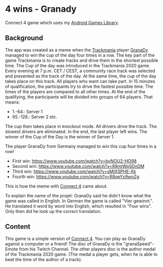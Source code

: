 # 4 wins - Granady

Connect 4 game which uses my <a href="https://github.com/SoWieMarkus/Games">Android Games Library</a>.

## Background

The app was created as a meme when the <a href="https://en.wikipedia.org/wiki/Trackmania">Trackmania</a> player <a href="https://www.twitch.tv/granadyy">GranaDy</a> managed to win the cup of the day four times in a row. The key part of the game Trackmania is to create tracks and drive them in the shortest possible time. The Cup of the day was introduced in the Trackmania 2020 game. Every evening at 7 p.m. CET / CEST, a community race track was selected and presented as the track of the day. At the same time, the cup of the day takes place on this track. All players who want can take part. In 15 minutes of qualification, the participants try to drive the fastest possible time. The times of the players are compared to all other times. At the end of the qualifying, the participants will be divided into groups of 64 players. That means: 

- 1.-64.: Server 1
- 65.-128.: Server 2 
etc.

The cup then takes place in knockout mode. All drivers drive the track. The slowest drivers are eliminated. In the end, the last player left wins. The winner of the Cup of the Day is the winner of Server 1.

The player GranaDy from Germany managed to win this cup four times in a row!

* First win:    https://www.youtube.com/watch?v=bvNOU2-HO98
* Second win:   https://www.youtube.com/watch?v=98mtWp5DnDM
* Third win:    https://www.youtube.com/watch?v=sMtXSPHE-Xk
* Fourth win:   https://www.youtube.com/watch?v=R8qeYx9wnZg

This is how the meme with <a href="https://en.wikipedia.org/wiki/Connect_Four">Connect 4</a> came about. 

To explain the name of the projet: GranaDy said he didn't know what the game was called in English. In German the game is called "Vier gewinnt.". He translated it word by word into English, which resulted in "Four wins". Only then did he look up the correct translation.

## Content

This game is a simple version of <a href="https://en.wikipedia.org/wiki/Connect_Four">Connect 4</a>. You can play as GranaDy against a computer or a friend! The disc of GranaDy is the "granaSpeed"-Emote from his Twitch Channel. The other players disc is the author medal of the Trackmania 2020 game. (The medal a player gets, when he is able to beat the time of the author of a track).



